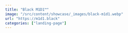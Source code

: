 ```yaml
---
title: "Black M1D1™"
image: "/src/content/showcase/_images/black-m1d1.webp"
url: "https://m1d1.black"
categories: ["landing-page"]
---
```

